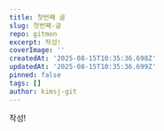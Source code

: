 ```yaml
---
title: 첫번째 글
slug: 첫번째-글
repo: gitmon
excerpt: 작성!
coverImage: ''
createdAt: '2025-08-15T10:35:36.698Z'
updatedAt: '2025-08-15T10:35:36.699Z'
pinned: false
tags: []
author: kimsj-git
---
```

작성!
